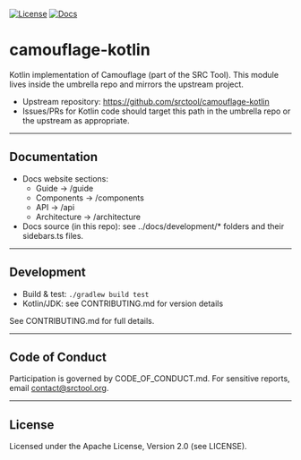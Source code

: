 [![License](https://img.shields.io/badge/license-Apache%202.0-brightgreen.svg)](LICENSE)
[![Docs](https://img.shields.io/badge/docs-Website-blue.svg)](../docs/)

# camouflage-kotlin

Kotlin implementation of Camouflage (part of the SRC Tool). This module lives inside the umbrella repo and mirrors the upstream project.

- Upstream repository: https://github.com/srctool/camouflage-kotlin
- Issues/PRs for Kotlin code should target this path in the umbrella repo or the upstream as appropriate.

---

## Documentation

- Docs website sections:
  - Guide → /guide
  - Components → /components
  - API → /api
  - Architecture → /architecture
- Docs source (in this repo): see ../docs/development/* folders and their sidebars.ts files.

---

## Development

- Build & test: `./gradlew build test`
- Kotlin/JDK: see CONTRIBUTING.md for version details

See CONTRIBUTING.md for full details.

---

## Code of Conduct

Participation is governed by CODE_OF_CONDUCT.md. For sensitive reports, email contact@srctool.org.

---

## License

Licensed under the Apache License, Version 2.0 (see LICENSE).
